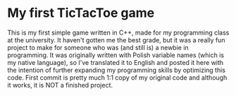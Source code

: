 # My first TicTacToe game

This is my first simple game written in C++, made for my programming class at the university. It haven't gotten me the best grade, but it was a really fun project to make for someone who was (and still is) a newbie in programming. It was originally written with Polish variable names (which is my native language), so I've translated it to English and posted it here with the intention of further expanding my programming skills by optimizing this code. First commit is pretty much 1:1 copy of my original code and although it works, it is NOT a finished project.

